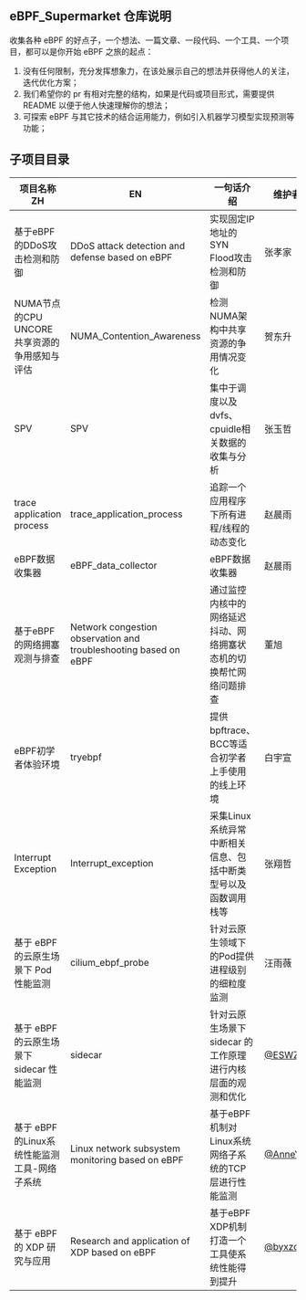 ## eBPF_Supermarket 仓库说明

收集各种 eBPF 的好点子，一个想法、一篇文章、一段代码、一个工具、一个项目，都可以是你开始 eBPF 之旅的起点：

1. 没有任何限制，充分发挥想象力，在该处展示自己的想法并获得他人的关注，迭代优化方案；
2. 我们希望你的 pr 有相对完整的结构，如果是代码或项目形式，需要提供 README 以便于他人快速理解你的想法；
3. 可探索 eBPF 与其它技术的结合运用能力，例如引入机器学习模型实现预测等功能；

## 子项目目录

| 项目名称ZH                                   | EN                                                           | 一句话介绍                                                   | 维护者 |
| -------------------------------------------- | ------------------------------------------------------------ | ------------------------------------------------------------ | ------ |
| 基于eBPF的DDoS攻击检测和防御                 | DDoS attack detection and defense based on eBPF              | 实现固定IP地址的SYN Flood攻击检测和防御                      | 张孝家 |
| NUMA节点的CPU UNCORE共享资源的争用感知与评估 | NUMA_Contention_Awareness                                    | 检测NUMA架构中共享资源的争用情况变化                         | 贺东升 |
| SPV                                          | SPV                                                          | 集中于调度以及dvfs、cpuidle相关数据的收集与分析              | 张玉哲 |
| trace application process                    | trace_application_process                                    | 追踪一个应用程序下所有进程/线程的动态变化                    | 赵晨雨 |
| eBPF数据收集器                               | eBPF_data_collector                                          | eBPF数据收集器                                               | 赵晨雨 |
| 基于eBPF的网络拥塞观测与排查                 | Network congestion observation and troubleshooting based on eBPF | 通过监控内核中的网络延迟抖动、网络拥塞状态机的切换帮忙网络问题排查 | 董旭   |
| eBPF初学者体验环境                           | tryebpf                                                      | 提供bpftrace、BCC等适合初学者上手使用的线上环境              | 白宇宣 |
| Interrupt Exception      | Interrupt_exception                                                      | 采集Linux系统异常中断相关信息、包括中断类型号以及函数调用栈等              | 张翔哲 |
| 基于 eBPF 的云原生场景下 Pod 性能监测                           | cilium_ebpf_probe                                                     | 针对云原生领域下的Pod提供进程级别的细粒度监测              | 汪雨薇 |
| 基于 eBPF 的云原生场景下 sidecar 性能监测 | sidecar | 针对云原生场景下 sidecar 的工作原理进行内核层面的观测和优化 | [@ESWZY](https://github.com/ESWZY) |
| 基于 eBPF 的Linux系统性能监测工具-网络子系统 | Linux network subsystem monitoring based on eBPF | 基于eBPF机制对Linux系统网络子系统的TCP层进行性能监测 | [@AnneY](https://github.com/AnneYang720) |
| 基于 eBPF 的 XDP 研究与应用 | Research and application of XDP based on eBPF | 基于eBPF XDP机制打造一个工具使系统性能得到提升 | [@byxzone](https://github.com/byxzone) |

